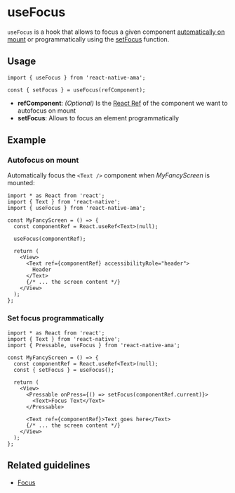 # useFocus

`useFocus` is a hook that allows to focus a given component [automatically on mount](#autofocus-on-mount) or programmatically using
the [setFocus](#set-focus-programmatically) function.

## Usage

```tsx
import { useFocus } from 'react-native-ama';

const { setFocus } = useFocus(refComponent);
```

- **refComponent**: _(Optional)_ Is the [React Ref](https://reactjs.org/docs/refs-and-the-dom.html) of the component we
  want to autofocus on mount
- **setFocus**: Allows to focus an element programmatically

## Example

### Autofocus on mount

Automatically focus the `<Text />` component when _MyFancyScreen_ is mounted:

```tsx
import * as React from 'react';
import { Text } from 'react-native';
import { useFocus } from 'react-native-ama';

const MyFancyScreen = () => {
  const componentRef = React.useRef<Text>(null);

  useFocus(componentRef);

  return (
    <View>
      <Text ref={componentRef} accessibilityRole="header">
        Header
      </Text>
      {/* ... the screen content */}
    </View>
  );
};
```

### Set focus programmatically

```tsx
import * as React from 'react';
import { Text } from 'react-native';
import { Pressable, useFocus } from 'react-native-ama';

const MyFancyScreen = () => {
  const componentRef = React.useRef<Text>(null);
  const { setFocus } = useFocus();

  return (
    <View>
      <Pressable onPress={() => setFocus(componentRef.current)}>
        <Text>Focus Text</Text>
      </Pressable>

      <Text ref={componentRef}>Text goes here</Text>
      {/* ... the screen content */}
    </View>
  );
};
```

## Related guidelines

- [Focus](/guidelines/focus)
